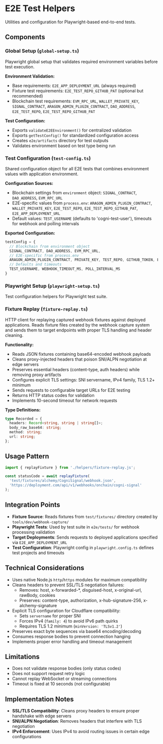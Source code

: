 # E2E Test Helpers

Utilities and configuration for Playwright-based end-to-end tests.

## Components

### Global Setup (`global-setup.ts`)
Playwright global setup that validates required environment variables before test execution.

**Environment Validation:**
- Base requirements: `E2E_APP_DEPLOYMENT_URL` (always required)
- Fixture test requirements: `E2E_TEST_REPO_GITHUB_PAT` (optional but recommended)
- Blockchain test requirements: `EVM_RPC_URL`, `WALLET_PRIVATE_KEY`, `SIGNAL_CONTRACT`, `ARAGON_ADMIN_PLUGIN_CONTRACT`, `DAO_ADDRESS`, `E2E_TEST_REPO`, `E2E_TEST_REPO_GITHUB_PAT`

**Test Configuration:**
- Exports `validateE2EEnvironment()` for centralized validation
- Exports `getTestConfig()` for standardized configuration access
- Creates `e2e/artifacts` directory for test outputs
- Validates environment based on test type being run

### Test Configuration (`test-config.ts`)
Shared configuration object for all E2E tests that combines environment values with application environment.

**Configuration Sources:**
- Blockchain settings from `environment` object: `SIGNAL_CONTRACT`, `DAO_ADDRESS`, `EVM_RPC_URL`
- E2E-specific values from `process.env`: `ARAGON_ADMIN_PLUGIN_CONTRACT`, `WALLET_PRIVATE_KEY`, `E2E_TEST_REPO`, `E2E_TEST_REPO_GITHUB_PAT`, `E2E_APP_DEPLOYMENT_URL`
- Default values: `TEST_USERNAME` (defaults to 'cogni-test-user'), timeouts for webhook and polling intervals

**Exported Configuration:**
```typescript
testConfig = {
  // Blockchain from environment object
  SIGNAL_CONTRACT, DAO_ADDRESS, EVM_RPC_URL,
  // E2E-specific from process.env
  ARAGON_ADMIN_PLUGIN_CONTRACT, PRIVATE_KEY, TEST_REPO, GITHUB_TOKEN, E2E_APP_URL,
  // Defaults and timeouts
  TEST_USERNAME, WEBHOOK_TIMEOUT_MS, POLL_INTERVAL_MS
}
```

### Playwright Setup (`playwright-setup.ts`)
Test configuration helpers for Playwright test suite.

### Fixture Replay (`fixture-replay.ts`)
HTTP client for replaying captured webhook fixtures against deployed applications. Reads fixture files created by the webhook capture system and sends them to target endpoints with proper TLS handling and header cleaning.

**Functionality:**
- Reads JSON fixtures containing base64-encoded webhook payloads
- Cleans proxy-injected headers that poison SNI/ALPN negotiation at edge servers
- Preserves essential headers (content-type, auth headers) while removing proxy artifacts
- Configures explicit TLS settings: SNI servername, IPv4 family, TLS 1.2+ minimum
- Sends requests to configurable target URLs for E2E testing
- Returns HTTP status codes for validation
- Implements 10-second timeout for network requests

**Type Definitions:**
```typescript
type Recorded = {
  headers: Record<string, string | string[]>;
  body_raw_base64: string;
  method: string;
  url: string;
};
```

## Usage Pattern
```typescript
import { replayFixture } from './helpers/fixture-replay.js';

const statusCode = await replayFixture(
  'test/fixtures/alchemy/CogniSignal/webhook.json',
  'https://deployment.com/api/v1/webhooks/onchain/cogni-signal'
);
```

## Integration Points
- **Fixture Source**: Reads fixtures from `test/fixtures/` directory created by `tools/dev/webhook-capture/`
- **Playwright Tests**: Used by test suite in `e2e/tests/` for webhook processing validation
- **Target Deployments**: Sends requests to deployed applications specified via `E2E_APP_DEPLOYMENT_URL`
- **Test Configuration**: Playwright config in `playwright.config.ts` defines test projects and timeouts

## Technical Considerations
- Uses native Node.js `http`/`https` modules for maximum compatibility
- Cleans headers to prevent SSL/TLS negotiation failures:
  - Removes: host, x-forwarded-*, disguised-host, x-original-url, rawBody, cookies
  - Preserves: content-type, authorization, x-hub-signature-256, x-alchemy-signature
- Explicit TLS configuration for Cloudflare compatibility:
  - Sets `servername` for proper SNI
  - Forces IPv4 (`family: 4`) to avoid IPv6 path quirks
  - Requires TLS 1.2 minimum (`minVersion: 'TLSv1.2'`)
- Preserves exact byte sequences via base64 encoding/decoding
- Consumes response bodies to prevent connection hanging
- Implements proper error handling and timeout management

## Limitations
- Does not validate response bodies (only status codes)
- Does not support request retry logic
- Cannot replay WebSocket or streaming connections
- Timeout is fixed at 10 seconds (not configurable)

## Implementation Notes
- **SSL/TLS Compatibility**: Cleans proxy headers to ensure proper handshake with edge servers
- **SNI/ALPN Negotiation**: Removes headers that interfere with TLS negotiation
- **IPv4 Enforcement**: Uses IPv4 to avoid routing issues in certain edge configurations